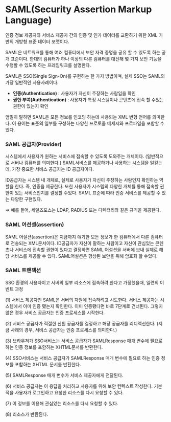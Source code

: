 # SAML(Security Assertion Markup Language)

인증 정보 제공자와 서비스 제공자 간의 인증 및 인가 데이터를 교환하기 위한 XML 기반의 개방형 표준 데이터 포맷이다.  

SAML은 네트워크를 통해 여러 컴퓨터에서 보안 자격 증명을 공유 할 수 있도록 하는 공개 표준이다. 한대의 컴퓨터가 하나 이상의 다른 컴퓨터를 대신해 몇 가지 보안 기능을 수행할 수 있도록 하는 프레임워크를 설명한다.

SAML은 SSO(Single Sign-On)를 구현하는 한 가지 방법이며, 실제 SSO는 SAML의 가장 일반적인 사용사례이다.

- **인증(Authentication)** : 사용자가 자신이 주장하는 사람임을 확인
- **권한 부여(Authentication)** : 사용자가 특정 시스템이나 콘텐츠에 접속 할 수있는 권한이 있는지 확인

엄밀히 말하면 SAML은 모든 정보를 인코딩 하는데 사용되는 XML 변형 언어를 의미한다. 이 용어는 표준의 일부를 구성하는 다양한 프로토콜 메세지와 프로파일을 포함할 수 있다.
<br/>

### SAML 공급자(Provider)
시스템에서 사용자가 원하는 서비스에 접속할 수 있도록 도와주는 개체이다. (일반적으로 서버나 컴퓨터를 의미한다.) SAML서비스를 제공하거나 사용하는 시스템을 일컫는데, 가장 중요한 서비스 공급자는 ID 공급자이다.

ID공급자는 시스템 내 개체로, 실제로 사용자가 자신이 주장하는 사람인지 확인하는 역할을 한다. 즉, 인증을 제공한다. 또한 사용자가 시스템의 다양한 개체를 통해 접속할 권한이 있는 서비스인지를 결정할 수있다.  SAML 표준에 따라 인증 서비스를 제공할 수 있는 다양한 구현있다.

⇒ 예를 들어, 세일즈포스는 LDAP, RADIUS 또는 디렉터리와 같은 규칙을 제공한다.
<br/>

### SAML 어선셜(assertion)
SAML 어설션(assertion)은 지금까지 얘기한 모든 정보가 한 컴퓨터에서 다른 컴퓨터로 전송되는 XML문서이다. ID공급자가 자신이 말하는 사람이고 자신이 관심있는 콘텐츠나 서비스에 접속할 권한이 있다고 결정하면 SAML 어설션을 서버에 보내 실제로 해당 서비스를 제공할 수 있다. SAML어설션은 향상된 보안을 위해 암호화 할 수있다.
<br/>

### SAML 트랜잭션
SSO 환경의 사용자이고 서버의 일부 리소스에 접속하려 한다고 가정했을때, 일련의 이벤트 과정

(1) 서비스 제공자인 SAML은 서버의 자원에 접속하려고 시도한다. 서비스 제공자는 시스템에서 이미 인증 됐는지 확인한다. 이미 인증됐다면 바로 7단계로 건너뛴다. 그렇지 않은 경우 서비스 공급자는 인증 프로세스를 시작한다.

(2) 서비스 공급자가 적절한 신원 공급자를 결정하고 해당 공급자를 리디랙션한다. (지금 사례의 경우, 서비스 공급자는 인증 프로세스를 의미한다.)

(3) 브라우저가 SSO서비스는 서비스 공급자가 SAMLResponse 매개 변수에 필요로 하는 인증 정보를 포함하는 XHTML문서를 반환한다.

(4) SSO서비스는 서비스 공급자가 SAMLResponse 매개 변수에 필요로 하는 인증 정보를 포함하는 XHTML 문서를 반환한다.

(5) SAMLResponse 매개 변수가 서비스 제공자에게 전달된다.

(6) 서비스 공급자는 이 응답을 처리하고 사용자를 위해 보안 컨텍스트 작성한다. 기본적을 사용자가 로그인하고 요청한 리소스를 다시 요청할 수 있다.

(7) 이 정보를 이용해 관심있는 리소스를 다시 요청할 수 있다.

(8) 리소스가 반환된다.
